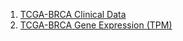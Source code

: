 1. [TCGA-BRCA Clinical Data](https://xenabrowser.net/datapages/?dataset=TCGA-BRCA.clinical.tsv&host=https%3A%2F%2Fgdc.xenahubs.net&removeHub=https%3A%2F%2Fxena.treehouse.gi.ucsc.edu%3A443)
2. [TCGA-BRCA Gene Expression (TPM)](https://xenabrowser.net/datapages/?dataset=TCGA-BRCA.star_tpm.tsv&host=https%3A%2F%2Fgdc.xenahubs.net&removeHub=https%3A%2F%2Fxena.treehouse.gi.ucsc.edu%3A443)
